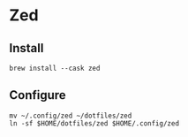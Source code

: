 # Zed

## Install

```shell
brew install --cask zed
```

## Configure

```shell
mv ~/.config/zed ~/dotfiles/zed
ln -sf $HOME/dotfiles/zed $HOME/.config/zed
```
